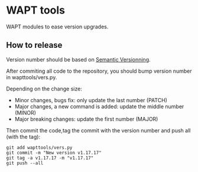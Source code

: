 # WAPT tools

WAPT modules to ease version upgrades.

## How to release

Version number should be based on [Semantic Versionning](https://semver.org/).

After commiting all code to the repository, you should bump version number in wapttools/vers.py.

Depending on the change size:

  * Minor changes, bugs fix: only update the last number (PATCH)
  * Major changes, a new command is added: update the middle number (MINOR)
  * Major breaking changes: update the first number (MAJOR)

Then commit the code,tag the commit with the version number and push all (with the tag):
```
git add wapttools/vers.py
git commit -m "New version v1.17.17"
git tag -a v1.17.17 -m "v1.17.17"
git push --all
```
